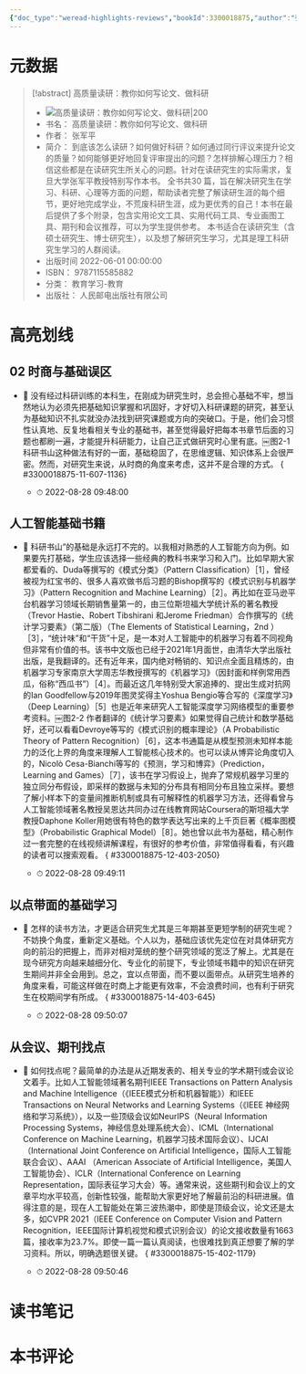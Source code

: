 ```yaml
---
{"doc_type":"weread-highlights-reviews","bookId":3300018875,"author":"张军平","cover":"https://weread-1258476243.file.myqcloud.com/weread/cover/75/3300018875/t7_3300018875.jpg","reviewCount":0,"noteCount":4,"isbn":9787115585882,"category":"教育学习-教育","lastReadDate":"2022-08-28","dg-publish":true,"permalink":"/01inbox/weread/高质量读研：教你如何写论文、做科研-张军平/","dgPassFrontmatter":true}
---
```


# 元数据
> [!abstract] 高质量读研：教你如何写论文、做科研
> - ![ 高质量读研：教你如何写论文、做科研|200](https://weread-1258476243.file.myqcloud.com/weread/cover/75/3300018875/t7_3300018875.jpg)
> - 书名： 高质量读研：教你如何写论文、做科研
> - 作者： 张军平
> - 简介： 到底该怎么读研？如何做好科研？如何通过同行评议来提升论文的质量？如何能够更好地回复评审提出的问题？怎样排解心理压力？相信这些都是在读研究生所关心的问题。针对在读研究生的实际需求，复旦大学张军平教授特别写作本书。 全书共30 篇，旨在解决研究生在学习、科研、心理等方面的问题，帮助读者完整了解读研生涯的每个细节，更好地完成学业，不荒废科研生涯，成为更优秀的自己！本书在最后提供了多个附录，包含实用论文工具、实用代码工具、专业画图工具、期刊和会议推荐，可以为学生提供参考。 本书适合在读研究生（含硕士研究生、博士研究生），以及想了解研究生学习，尤其是理工科研究生学习的人群阅读。
> - 出版时间 2022-06-01 00:00:00
> - ISBN： 9787115585882
> - 分类： 教育学习-教育
> - 出版社： 人民邮电出版社有限公司

# 高亮划线

## 02 时商与基础误区


- 📌 没有经过科研训练的本科生，在刚成为研究生时，总会担心基础不牢，想当然地认为必须先把基础知识掌握和巩固好，才好切入科研课题的研究，甚至认为基础知识不扎实就没办法找到研究课题或方向的突破口。于是，他们会习惯性认真地、反复地看相关专业的基础书，甚至觉得最好把每本书章节后面的习题也都刷一遍，才能提升科研能力，让自己正式做研究时心里有底。￼图2-1 科研书山这种做法有好的一面，基础稳固了，在思维逻辑、知识体系上会很严密。然而，对研究生来说，从时商的角度来考虑，这并不是合理的方式。
{ #3300018875-11-607-1136}

    - ⏱ 2022-08-28 09:48:00 
## 人工智能基础书籍


- 📌 科研书山”的基础是永远打不完的。以我相对熟悉的人工智能方向为例。如果要先打基础，学生应该选择一些经典的教科书来学习和入门。比如早期大家都爱看的、Duda等撰写的《模式分类》（Pattern Classification）［1］，曾经被视为红宝书的、很多人喜欢做书后习题的Bishop撰写的《模式识别与机器学习》（Pattern Recognition and Machine Learning）［2］。再比如在亚马逊平台机器学习领域长期销售量第一的，由三位斯坦福大学统计系的著名教授（Trevor Hastie、Robert Tibshirani 和Jerome Friedman）合作撰写的《统计学习要素》（第二版）（The Elements of Statistical Learning，2nd ）［3］，“统计味”和“干货”十足，是一本对人工智能中的机器学习有着不同视角但非常有价值的书。该书中文版也已经于2021年1月面世，由清华大学出版社出版，是我翻译的。还有近年来，国内绝对畅销的、知识点全面且精炼的，由机器学习专家南京大学周志华教授撰写的《机器学习》（因封面和样例常用西瓜，俗称“西瓜书”）［4］。而最近这几年特别受大家追捧的、提出生成对抗网的Ian Goodfellow与2019年图灵奖得主Yoshua Bengio等合写的《深度学习》（Deep Learning）［5］也是近年来研究人工智能深度学习网络模型的重要参考资料。￼图2-2 作者翻译的《统计学习要素》如果觉得自己统计和数学基础好，还可以看看Devroye等写的《模式识别的概率理论》（A Probabilistic Theory of Pattern Recognition）［6］，这本书通篇是从模型预测未知样本能力的泛化上界的角度来理解人工智能核心技术的。也可以读从博弈论角度切入的，Nicolò Cesa-Bianchi等写的《预测，学习和博弈》（Prediction，Learning and Games）［7］，该书在学习假设上，抛弃了常规机器学习里的独立同分布假设，即采样的数据与未知的分布具有相同分布且独立采样。要想了解小样本下的变量间推断机制或具有可解释性的机器学习方法，还得看曾与人工智能领域著名教授吴恩达共同办过在线教育网站Coursera的斯坦福大学教授Daphone Koller用她很有特色的数学表达写出来的上千页巨著《概率图模型》（Probabilistic Graphical Model）［8］。她也曾以此书为基础，精心制作过一套完整的在线视频讲解课程，有很好的参考价值，非常值得看看，有兴趣的读者可以搜索观看。
{ #3300018875-12-403-2050}

    - ⏱ 2022-08-28 09:49:11 
## 以点带面的基础学习


- 📌 怎样的读书方法，才更适合研究生尤其是三年期甚至更短学制的研究生呢？不妨换个角度，重新定义基础。个人以为，基础应该优先定位在对具体研究方向的前沿的把握上，而非对相对笼统的整个研究领域的宽泛了解上。尤其是在现今研究方向越来越细分化、专业化的前提下，专业领域书籍中的知识在研究生期间并非全会用到。总之，宜以点带面，而不要以面带点。从研究生培养的角度来看，可能这样做在时商上才能更有效率，不会浪费时间，也有利于研究生在校期间学有所成。
{ #3300018875-14-403-645}

    - ⏱ 2022-08-28 09:50:07 
## 从会议、期刊找点


- 📌 如何找点呢？最简单的办法是从近期发表的、相关专业的学术期刊或会议论文着手。比如人工智能领域著名期刊IEEE Transactions on Pattern Analysis and Machine Intelligence（《IEEE模式分析和机器智能》）和IEEE Transactions on Neural Networks and Learning Systems（《IEEE 神经网络和学习系统》），以及一些顶级会议如NeurIPS（Neural Information Processing Systems，神经信息处理系统大会）、ICML（International Conference on Machine Learning，机器学习技术国际会议）、IJCAI（International Joint Conference on Artificial Intelligence，国际人工智能联合会议）、AAAI （American Associate of Artificial Intelligence，美国人工智能协会）、ICLR（International Conference on Learning Representation，国际表征学习大会）等。通常来说，这些期刊和会议上的文章平均水平较高，创新性较强，能帮助大家更好地了解最前沿的科研进展。值得注意的是，现在人工智能处在第三波热潮中，即使是顶级会议，论文还是太多，如CVPR 2021（IEEE Conference on Computer Vision and Pattern Recognition，IEEE国际计算机视觉和模式识别会议）的论文接收数量有1663篇，接收率为23.7%。即使一篇一篇认真阅读，也很难找到真正想要了解的学习资料。所以，明确选题很关键。
{ #3300018875-15-402-1179}

    - ⏱ 2022-08-28 09:50:46 
# 读书笔记

# 本书评论
